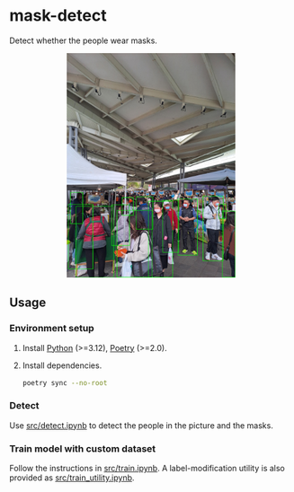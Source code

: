 # mask-detect

Detect whether the people wear masks.

<p align="center">
  <img src="docs/media/demo.jpg" alt="demo" height="400"/>
</p>

## Usage

### Environment setup

1. Install [Python](https://www.python.org/) (>=3.12), [Poetry](https://python-poetry.org/docs/#installation) (>=2.0).

2. Install dependencies.

    ```sh
    poetry sync --no-root
    ```

### Detect

Use [src/detect.ipynb](src/detect.ipynb) to detect the people in the picture and the masks.

### Train model with custom dataset

Follow the instructions in [src/train.ipynb](src/train.ipynb). A label-modification utility is also provided as [src/train_utility.ipynb](src/train_utility.ipynb).
